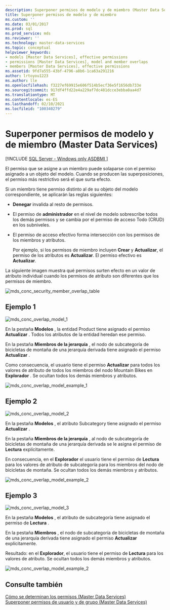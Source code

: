 ```yaml
---
description: Superponer permisos de modelo y de miembro (Master Data Services)
title: Superponer permisos de modelo y de miembro
ms.custom: ''
ms.date: 03/01/2017
ms.prod: sql
ms.prod_service: mds
ms.reviewer: ''
ms.technology: master-data-services
ms.topic: conceptual
helpviewer_keywords:
- models [Master Data Services], effective permissions
- permissions [Master Data Services], model and member overlaps
- members [Master Data Services], effective permissions
ms.assetid: 9fd7a555-43bf-4796-a8b6-1ca63a291216
author: lrtoyou1223
ms.author: lle
ms.openlocfilehash: f3227ef69915e606f514b5ecf36e5f1656db733e
ms.sourcegitcommit: 917df4ffd22e4a229af7dc481dcce3ebba0aa4d7
ms.translationtype: MT
ms.contentlocale: es-ES
ms.lasthandoff: 02/10/2021
ms.locfileid: "100340279"
---
```

# <a name="overlapping-model-and-member-permissions-master-data-services"></a>Superponer permisos de modelo y de miembro (Master Data Services)

[!INCLUDE [SQL Server - Windows only ASDBMI  ](../includes/applies-to-version/sql-windows-only-asdbmi.md)]

  El permiso que se asigne a un miembro puede solaparse con el permiso asignado a un objeto del modelo. Cuando se producen las superposiciones, el permiso más restrictivo será el que surta efecto.  
  
 Si un miembro tiene permiso distinto al de su objeto del modelo correspondiente, se aplicarán las reglas siguientes:  
  
-   **Denegar** invalida al resto de permisos.  
  
-   El permiso de **administrador** en el nivel de modelo sobrescribe todos los demás permisos y se cambia por el permiso de acceso Todo (CRUD) en los subniveles.  
  
-   El permiso de acceso efectivo forma intersección con los permisos de los miembros y atributos.  
  
     Por ejemplo, si los permisos de miembro incluyen **Crear** y **Actualizar**, el permiso de los atributos es **Actualizar**. El permiso efectivo es **Actualizar**.  
  
 La siguiente imagen muestra qué permisos surten efecto en un valor de atributo individual cuando los permisos de atributo son diferentes que los permisos de miembro.  
  
 ![mds_conc_security_member_overlap_table](../master-data-services/media/mds-conc-security-member-overlap-table.gif "mds_conc_security_member_overlap_table")  
  
## <a name="example-1"></a>Ejemplo 1  
 ![mds_conc_overlap_model_1](../master-data-services/media/mds-conc-overlap-model-1.gif "mds_conc_overlap_model_1")  
  
 En la pestaña **Modelos** , la entidad Product tiene asignado el permiso **Actualizar** . Todos los atributos de la entidad heredan ese permiso.  
  
 En la pestaña **Miembros de la jerarquía** , el nodo de subcategoría de bicicletas de montaña de una jerarquía derivada tiene asignado el permiso **Actualizar** .  
  
 Como consecuencia, el usuario tiene el permiso **Actualizar** para todos los valores de atributo de todos los miembros del nodo Mountain Bikes en **Explorador** . Se ocultan todos los demás miembros y atributos.  
  
 ![mds_conc_overlap_model_example_1](../master-data-services/media/mds-conc-overlap-model-example-1.gif "mds_conc_overlap_model_example_1")  
  
## <a name="example-2"></a>Ejemplo 2  
 ![mds_conc_overlap_model_2](../master-data-services/media/mds-conc-overlap-model-2.gif "mds_conc_overlap_model_2")  
  
 En la pestaña **Modelos** , el atributo Subcategory tiene asignado el permiso **Actualizar** .  
  
 En la pestaña **Miembros de la jerarquía** , al nodo de subcategoría de bicicletas de montaña de una jerarquía derivada se le asigna el permiso de **Lectura** explícitamente.  
  
 En consecuencia, en el **Explorador** el usuario tiene el permiso de **Lectura** para los valores de atributo de subcategoría para los miembros del nodo de bicicletas de montaña. Se ocultan todos los demás miembros y atributos.  
  
 ![mds_conc_overlap_model_example_2](../master-data-services/media/mds-conc-overlap-model-example-2.gif "mds_conc_overlap_model_example_2")  
  
## <a name="example-3"></a>Ejemplo 3  
 ![mds_conc_overlap_model_3](../master-data-services/media/mds-conc-overlap-model-3.gif "mds_conc_overlap_model_3")  
  
 En la pestaña **Modelos** , el atributo de subcategoría tiene asignado el permiso de **Lectura** .  
  
 En la pestaña **Miembros** , el nodo de subcategoría de bicicletas de montaña de una jerarquía derivada tiene asignado el permiso **Actualizar** explícitamente.  
  
 Resultado: en el **Explorador**, el usuario tiene el permiso de **Lectura** para los valores de atributo. Se ocultan todos los demás miembros y atributos.  
  
 ![mds_conc_overlap_model_example_2](../master-data-services/media/mds-conc-overlap-model-example-2.gif "mds_conc_overlap_model_example_2")  
  
## <a name="see-also"></a>Consulte también  
 [Cómo se determinan los permisos &#40;Master Data Services&#41;](../master-data-services/how-permissions-are-determined-master-data-services.md)   
 [Superponer permisos de usuario y de grupo &#40;Master Data Services&#41;](../master-data-services/overlapping-user-and-group-permissions-master-data-services.md)  
  
  
